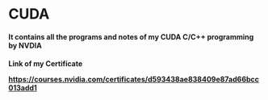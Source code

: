 # CUDA
#### It contains all the programs and notes of my CUDA C/C++ programming by NVDIA


<h4>
  Link of my Certificate 
  
  
  https://courses.nvidia.com/certificates/d593438ae838409e87ad66bcc013add1
  
  
  
  </h4>
